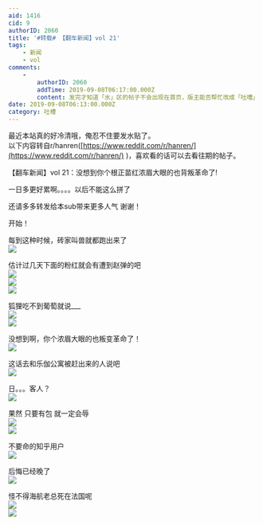 ```yaml
---
aid: 1416
cid: 9
authorID: 2060
title: '#转载# 【翻车新闻】vol 21'
tags:
    - 新闻
    - vol
comments:
    -
        authorID: 2060
        addTime: 2019-09-08T06:17:00.000Z
        content: 发完才知道「水」区的帖子不会出现在首页，版主能否帮忙改成「吐嘈」
date: 2019-09-08T06:13:00.000Z
category: 吐槽
---
```


最近本站真的好冷清哦，俺忍不住要发水贴了。  
以下内容转自r/hanren([https://www.reddit.com/r/hanren/](https://www.reddit.com/r/hanren/) )，喜欢看的话可以去看往期的帖子。

【翻车新闻】vol 21：没想到你个根正苗红浓眉大眼的也背叛革命了!

一日多更好累啊。。。。以后不能这么拼了

还请多多转发给本sub带来更多人气 谢谢！

开始！

每到这种时候，砖家叫兽就都跑出来了  
![](https://i.redd.it/imj8ku9gl6l31.jpg)

估计过几天下面的粉红就会有遭到赵弹的吧  
![](https://i.redd.it/ljlrujupl6l31.jpg)  
![](https://i.redd.it/gjkkpviql6l31.jpg)  
![](https://i.redd.it/l4bivajql6l31.jpg)

狐狸吃不到葡萄就说\_\_\_  
![](https://i.redd.it/vrxwhn5wl6l31.jpg)  
![](https://i.redd.it/wao5c36wl6l31.jpg)

没想到啊，你个浓眉大眼的也叛变革命了！  
![](https://i.redd.it/eq9swqwyl6l31.jpg)

这话去和乐伽公寓被赶出来的人说吧  
![](https://i.redd.it/isg1gno1m6l31.jpg)

日。。。客人？  
![](https://i.redd.it/163ammkdm6l31.jpg)

果然 只要有包 就一定会辱  
![](https://i.redd.it/pd2wizsem6l31.jpg)  
![](https://i.redd.it/lz8g496fm6l31.png)

不要命的知乎用户  
![](https://i.redd.it/wsnltglhm6l31.jpg)

后悔已经晚了  
![](https://i.redd.it/f2nojrdjm6l31.jpg)

怪不得海航老总死在法国呢  
![](https://i.redd.it/nh40ga6pm6l31.jpg)  
![](https://i.redd.it/o3qtp50nm6l31.jpg)
